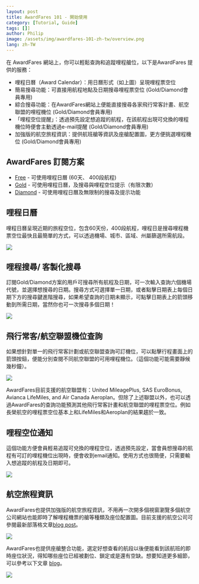 ```yaml
---
layout: post
title: AwardFares 101 - 開始使用
category: [Tutorial, Guide]
tags: []]
author: Philip
image: /assets/img/awardfares-101-zh-tw/overview.png
lang: zh-TW
---
```


在 AwardFares 網站上，你可以輕鬆查詢和追蹤哩程艙位，以下是AwardFares 提供的服務：

- 哩程日曆（Award Calendar）：用日曆形式（如上圖）呈現哩程票空位
- 簡易搜尋功能：可直接用航程地點及日期搜尋哩程票空位 (Gold/Diamond會員專用)
- 綜合搜尋功能：在AwardFares網站上便能直接搜尋各家飛行常客計畫、航空聯盟的哩程機位 (Gold/Diamond會員專用)
- 「哩程空位提醒」：透過預先設定想追蹤的航程，在該航程出現可兌換的哩程機位時便會主動透過e-mail提醒 (Gold/Diamond會員專用)
- 加強版的航空旅程資訊：提供航班艙等資訊及座艙配置圖，更方便挑選哩程機位 (Gold/Diamond會員專用)

## AwardFares 訂閱方案
* [Free](https://awardfares.com/pricing) - 可使用哩程日曆 (60天、 400段航程)
* [Gold](https://awardfares.com/pricing) - 可使用哩程日曆，及搜尋與哩程空位提示（有限次數）
* [Diamond](https://awardfares.com/pricing) - 可使用哩程日曆及無限制的搜尋及提示功能

## 哩程日曆
哩程日曆呈現近期的旅程空位，包含60天份，400段航程，哩程日是搜尋哩程機票空位最快且最簡單的方式，可以透過機場、城市、區域、州屬篩選所需航段。

<img src="/assets/img/awardfares-101-zh-tw/broad.png" />

## 哩程搜尋/ 客製化搜尋
訂閱Gold/Diamond方案的用戶可搜尋所有航程及日期，可一次輸入查詢六個機場代號，並選擇想搜尋的日期。搜尋方式可選擇單一日期，或者點擊日期表上每個日期下方的搜尋鍵進階搜尋，如果希望查詢的日期未顯示，可點擊日期表上的箭頭移動到所需日期，當然你也可一次搜尋多個日期！

<img src="/assets/img/awardfares-101-zh-tw/search.png" />

## 飛行常客/航空聯盟機位查詢
如果想針對單一的飛行常客計劃或航空聯盟查詢可訂機位，可以點擊行程畫面上的箭頭按鈕，便能分別查閱不同航空聯盟的可用哩程機位。（這個功能可能需要靜候幾秒鐘）。

<img src="/assets/img/awardfares-101-zh-tw/providers.png" />

AwardFares目前支援的航空聯盟有：United MileagePlus, SAS EuroBonus, Avianca LifeMiles, and Air Canada Aeroplan。但除了上述聯盟以外，也可以透過AwardFares的查詢功能預測其他飛行常客計畫和航空聯盟的哩程票空位。例如長榮航空的哩程票空位基本上和LifeMiles和Aeroplan的結果趨於一致。

## 哩程空位通知
這個功能方便會員輕易追蹤可兌換的哩程空位，透過預先設定，當會員想搜尋的航程有可訂的哩程機位出現時，便會收到email通知。使用方式也很簡便，只需要輸入想追蹤的航程及日期即可。

<img src="/assets/img/awardfares-101-zh-tw/alerts.png" />

## 航空旅程資訊
AwardFares也提供加強版的航空旅程資訊，不用再一次開多個視窗瀏覽多個航空公司網站也能即時了解哩程機票的艙等種類及座位配置圖。目前支援的航空公司可參閱最新部落格文章[blog post](https://blog.awardfares.com/seat-maps-and-more-cabin-annotations/)。

<img src="/assets/img/awardfares-101-zh-tw/annotations.png" />

AwardFares也提供座艙整合功能，選定好想查看的航段以後便能看到該航班的即時座位狀況，得知哪些座位已經被劃位、鎖定或是還有空缺。想要知道更多細節，可以參考以下文章 [blog](https://blog.awardfares.com/seat-map-integration/)。

<img src="/assets/img/awardfares-101-zh-tw/seatmap.png" />
